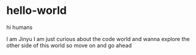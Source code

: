 # hello-world

hi humans

I am Jinyu
I am just curious about the code world and wanna explore the other side of this world
so move on and go ahead

